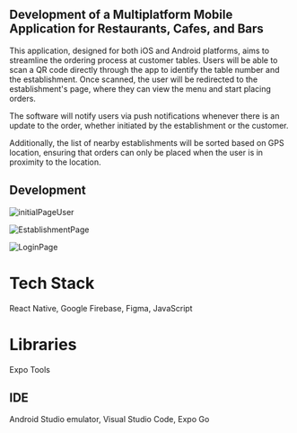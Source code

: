 ## Development of a Multiplatform Mobile Application for Restaurants, Cafes, and Bars

This application, designed for both iOS and Android platforms, aims to streamline the ordering process at customer tables. 
Users will be able to scan a QR code directly through the app to identify the table number and the establishment.
Once scanned, the user will be redirected to the establishment's page, where they can view the menu and start placing orders.

The software will notify users via push notifications whenever there is an update to the order, whether initiated by the establishment or the customer.

Additionally, the list of nearby establishments will be sorted based on GPS location, ensuring that orders can only be placed when the user is in proximity to the location.

## Development
![initialPageUser](TableOrderManagement/screenshotsWorkDevelopment/PaginaInicialUtilizador.jpg)

![EstablishmentPage](TableOrderManagement/screenshotsWorkDevelopment/PaginaEstabelecimento.jpg)

![LoginPage](TableOrderManagement/screenshotsWorkDevelopment/PaginaLogin.jpg)

# Tech Stack 
React Native, Google Firebase, Figma, JavaScript

# Libraries
Expo Tools 

## IDE
Android Studio emulator, Visual Studio Code, Expo Go
